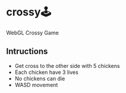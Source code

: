 # crossy🕹️
WebGL Crossy Game

## Intructions

- Get cross to the other side with 5 chickens 
- Each chicken have 3 lives
- No chickens can die
- WASD movement
